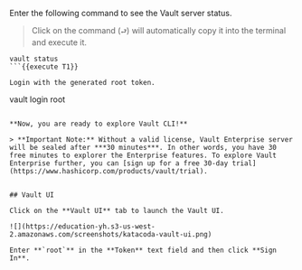 Enter the following command to see the Vault server status.  

> Click on the command (`⮐`) will automatically copy it into the terminal and execute it.

```
vault status
```{{execute T1}}

Login with the generated root token.

```
vault login root
```{{execute T1}}

**Now, you are ready to explore Vault CLI!**

> **Important Note:** Without a valid license, Vault Enterprise server will be sealed after ***30 minutes***. In other words, you have 30 free minutes to explorer the Enterprise features. To explore Vault Enterprise further, you can [sign up for a free 30-day trial](https://www.hashicorp.com/products/vault/trial).


## Vault UI

Click on the **Vault UI** tab to launch the Vault UI.

![](https://education-yh.s3-us-west-2.amazonaws.com/screenshots/katacoda-vault-ui.png)

Enter **`root`** in the **Token** text field and then click **Sign In**.
